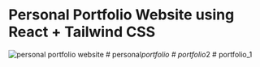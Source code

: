 # Personal Portfolio Website using React + Tailwind CSS


![personal portfolio website](https://github.com/user-attachments/assets/7751f7e8-76f1-4010-892c-525844d989cf)
#   p e r s o n a l _ p o r t f o l i o  
 #   p o r t f o l i o _ 2  
 #   p o r t f o l i o _ 1  
 